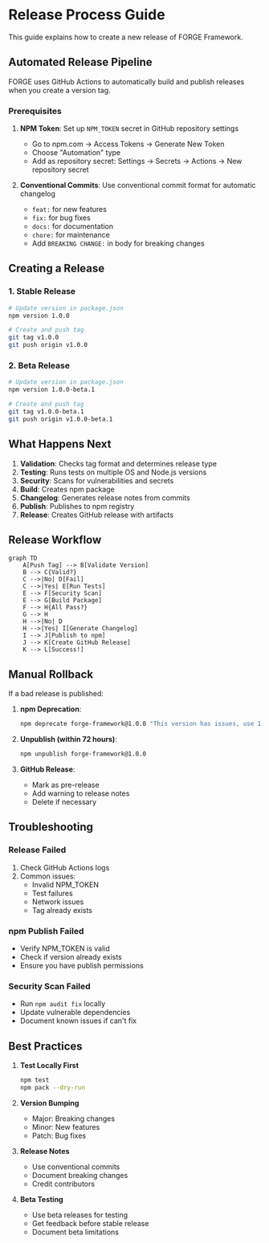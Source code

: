 # Release Process Guide

This guide explains how to create a new release of FORGE Framework.

## Automated Release Pipeline

FORGE uses GitHub Actions to automatically build and publish releases when you create a version tag.

### Prerequisites

1. **NPM Token**: Set up `NPM_TOKEN` secret in GitHub repository settings
   - Go to npm.com → Access Tokens → Generate New Token
   - Choose "Automation" type
   - Add as repository secret: Settings → Secrets → Actions → New repository secret

2. **Conventional Commits**: Use conventional commit format for automatic changelog
   - `feat:` for new features
   - `fix:` for bug fixes
   - `docs:` for documentation
   - `chore:` for maintenance
   - Add `BREAKING CHANGE:` in body for breaking changes

## Creating a Release

### 1. Stable Release

```bash
# Update version in package.json
npm version 1.0.0

# Create and push tag
git tag v1.0.0
git push origin v1.0.0
```

### 2. Beta Release

```bash
# Update version in package.json
npm version 1.0.0-beta.1

# Create and push tag
git tag v1.0.0-beta.1
git push origin v1.0.0-beta.1
```

## What Happens Next

1. **Validation**: Checks tag format and determines release type
2. **Testing**: Runs tests on multiple OS and Node.js versions
3. **Security**: Scans for vulnerabilities and secrets
4. **Build**: Creates npm package
5. **Changelog**: Generates release notes from commits
6. **Publish**: Publishes to npm registry
7. **Release**: Creates GitHub release with artifacts

## Release Workflow

```mermaid
graph TD
    A[Push Tag] --> B[Validate Version]
    B --> C{Valid?}
    C -->|No| D[Fail]
    C -->|Yes| E[Run Tests]
    E --> F[Security Scan]
    E --> G[Build Package]
    F --> H{All Pass?}
    G --> H
    H -->|No| D
    H -->|Yes| I[Generate Changelog]
    I --> J[Publish to npm]
    J --> K[Create GitHub Release]
    K --> L[Success!]
```

## Manual Rollback

If a bad release is published:

1. **npm Deprecation**:
   ```bash
   npm deprecate forge-framework@1.0.0 "This version has issues, use 1.0.1"
   ```

2. **Unpublish (within 72 hours)**:
   ```bash
   npm unpublish forge-framework@1.0.0
   ```

3. **GitHub Release**:
   - Mark as pre-release
   - Add warning to release notes
   - Delete if necessary

## Troubleshooting

### Release Failed

1. Check GitHub Actions logs
2. Common issues:
   - Invalid NPM_TOKEN
   - Test failures
   - Network issues
   - Tag already exists

### npm Publish Failed

- Verify NPM_TOKEN is valid
- Check if version already exists
- Ensure you have publish permissions

### Security Scan Failed

- Run `npm audit fix` locally
- Update vulnerable dependencies
- Document known issues if can't fix

## Best Practices

1. **Test Locally First**
   ```bash
   npm test
   npm pack --dry-run
   ```

2. **Version Bumping**
   - Major: Breaking changes
   - Minor: New features
   - Patch: Bug fixes

3. **Release Notes**
   - Use conventional commits
   - Document breaking changes
   - Credit contributors

4. **Beta Testing**
   - Use beta releases for testing
   - Get feedback before stable release
   - Document beta limitations